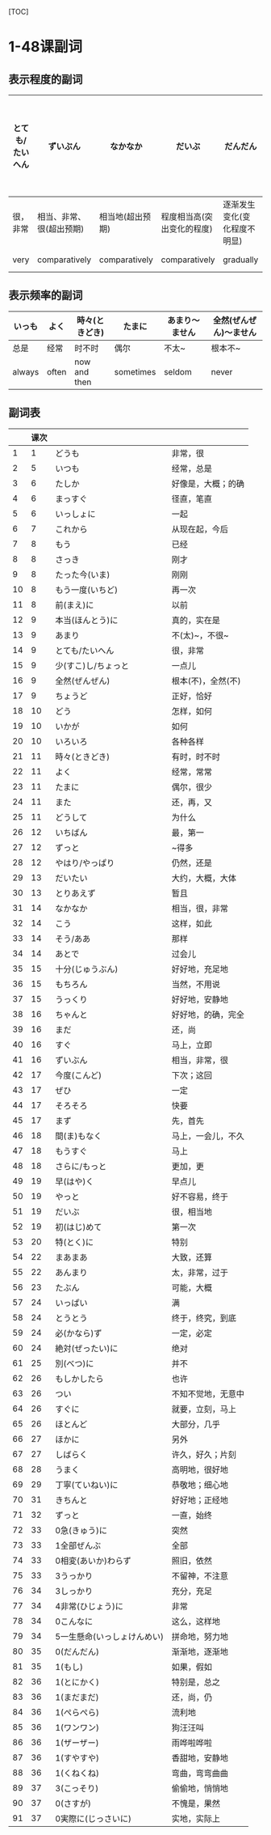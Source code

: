 [TOC]

# 1-48课副词

## 表示程度的副词

| とても/たいへん | ずいぶん | なかなか | だいぶ | だんだん | 少(すこ)し/ちょっと | あまり〜ません | 全然(ぜんぜん)〜ません |
| --- | --- | --- | --- | --- | --- | --- | --- |
| 很，非常 | 相当、非常、很(超出预期) | 相当地(超出预期) | 程度相当高(突出变化的程度) | 逐渐发生变化(变化程度不明显) | 一点儿 | 不太~ | 根本不~ |
| very | comparatively | comparatively | comparatively | gradually | a little | little | not at all |

## 表示频率的副词

| いっも | よく | 時々(ときどき) | たまに | あまり〜ません | 全然(ぜんぜん)〜ません |
| --- | --- | --- | --- | --- | --- |
| 总是 | 经常 | 时不时 | 偶尔 | 不太~ | 根本不~ |
| always | often | now and then | sometimes | seldom | never |

## 副词表

| | 课次 | | |
| --- | --- | --- | --- |
| 1 | 1 | どうも | 非常，很 |
| 2 | 5 | いつも | 经常，总是 |
| 3 | 6 | たしか | 好像是，大概；的确 |
| 4 | 6 | まっすぐ | 径直，笔直 |
| 5 | 6 | いっしょに | 一起 |
| 6 | 7 | これから | 从现在起，今后 |
| 7 | 8 | もう | 已经 |
| 8 | 8 | さっき| 刚才 |
| 9 | 8 | たった今(いま) | 刚刚 |
| 10 | 8 | もう一度(いちど) | 再一次 |
| 11 | 8 | 前(まえ)に | 以前 |
| 12 | 9 | 本当(ほんとう)に | 真的，实在是 |
| 13 | 9 | あまり | 不(太)~，不很~ |
| 14 | 9 | とても/たいへん | 很，非常 |
| 15 | 9 | 少(すこ)し/ちょっと | 一点儿 |
| 16 | 9 | 全然(ぜんぜん) | 根本(不)，全然(不) |
| 17 | 9 | ちょうど | 正好，恰好 |
| 18 | 10 | どう | 怎样，如何 |
| 19 | 10 | いかが | 如何 |
| 20 | 10 | いろいろ | 各种各样 |
| 21 | 11 | 時々(ときどき) | 有时，时不时 |
| 22 | 11 | よく | 经常，常常 |
| 23 | 11 | たまに | 偶尔，很少 |
| 24 | 11 | また | 还，再，又 |
| 25 | 11 | どうして | 为什么 |
| 26 | 12 | いちばん | 最，第一 |
| 27 | 12 | ずっと | ~得多 |
| 28 | 12 | やはり/やっぱり | 仍然，还是 |
| 29 | 13 | だいたい | 大约，大概，大体 |
| 30 | 13 | とりあえず | 暂且 |
| 31 | 14 | なかなか | 相当，很，非常 |
| 32 | 14 | こう | 这样，如此 |
| 33 | 14 | そう/ああ | 那样 |
| 34 | 14 | あとで | 过会儿 |
| 35 | 15 | 十分(じゅうぶん) | 好好地，充足地 |
| 36 | 15 | もちろん | 当然，不用说 |
| 37 | 15 | うっくり | 好好地，安静地 |
| 38 | 16 | ちゃんと | 好好地，的确，完全 |
| 39 | 16 | まだ | 还，尚 |
| 40 | 16 | すぐ | 马上，立即 |
| 41 | 16 | ずいぶん | 相当，非常，很 |
| 42 | 17 | 今度(こんど) | 下次；这回 |
| 43 | 17 | ぜひ | 一定 |
| 44 | 17 | そろそろ | 快要 |
| 45 | 17 | まず | 先，首先 |
| 46 | 18 | 間(ま)もなく | 马上，一会儿，不久 |
| 47 | 18 | もうすぐ | 马上 |
| 48 | 18 | さらに/もっと | 更加，更 |
| 49 | 19 | 早(はや)く | 早点儿 |
| 50 | 19 | やっと | 好不容易，终于 |
| 51 | 19 | だいぶ | 很，相当地 |
| 52 | 19 | 初(はじ)めて | 第一次 |
| 53 | 20 | 特(とく)に | 特别 |
| 54 | 22 | まあまあ | 大致，还算 |
| 55 | 22 | あんまり | 太，非常，过于 |
| 56 | 23 | たぶん | 可能，大概 |
| 57 | 24 | いっぱい | 满 |
| 58 | 24 | とうとう | 终于，终究，到底 |
| 59 | 24 | 必(かなら)ず | 一定，必定 |
| 60 | 24 | 絶対(ぜったい)に | 绝对 |
| 61 | 25 | 別(べつ)に | 并不 |
| 62 | 26 | もしかしたら | 也许 |
| 63 | 26 | つい | 不知不觉地，无意中 |
| 64 | 26 | すぐに | 就要，立刻，马上 |
| 65 | 26 | ほとんど | 大部分，几乎 |
| 66 | 27 | ほかに | 另外 |
| 67 | 27 | しばらく | 许久，好久；片刻 |
| 68 | 28 | うまく | 高明地，很好地 |
| 69 | 29 | 丁寧(ていねい)に | 恭敬地；细心地 |
| 70 | 31 | きちんと | 好好地；正经地 |
| 71 | 32 | ずっと | 一直，始终 |
| 72 | 33 | 0急(きゅう)に | 突然 |
| 73 | 33 | 1全部ぜんぶ | 全部 |
| 74 | 33 | 0相変(あいか)わらず | 照旧，依然 |
| 75 | 33 | 3うっかり | 不留神，不注意 |
| 76 | 34 | 3しっかり | 充分，充足 |
| 77 | 34 | 4非常(ひじょう)に | 非常 |
| 78 | 34 | 0こんなに | 这么，这样地 |
| 79 | 34 | 5一生懸命(いっしょけんめい) | 拼命地，努力地 |
| 80 | 35 | 0(だんだん) | 渐渐地，逐渐地 |
| 81 | 35 | 1(もし) | 如果，假如 |
| 82 | 36 | 1(とにかく) | 特别是，总之 |
| 83 | 36 | 1(まだまだ) | 还，尚，仍 |
| 84 | 36 | 1(ぺらぺら) | 流利地 |
| 85 | 36 | 1(ワンワン) | 狗汪汪叫 |
| 86 | 36 | 1(ザーザー) | 雨哗啦哗啦 |
| 87 | 36 | 1(すやすや) | 香甜地，安静地 |
| 88 | 36 | 1(くねくね) | 弯曲，弯弯曲曲 |
| 89 | 37 | 3(こっそり) | 偷偷地，悄悄地 |
| 90 | 37 | 0(さすが) | 不愧是，果然 |
| 91 | 37 | 0実際に(じっさいに) | 实地，实际上 |

